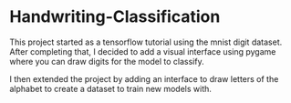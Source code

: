 # Handwriting-Classification

This project started as a tensorflow tutorial using the mnist digit dataset.
After completing that, I decided to add a visual interface using pygame where you can draw digits for the model to classify.

I then extended the project by adding an interface to draw letters of the alphabet to create a dataset to train new models with.